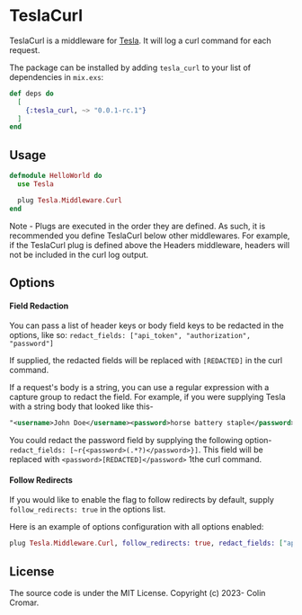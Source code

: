 # TeslaCurl

TeslaCurl is a middleware for [Tesla](https://hex.pm/packages/tesla). It will log a curl command for each request.

The package can be installed by adding `tesla_curl` to your list of dependencies in `mix.exs`:

```elixir
def deps do
  [
    {:tesla_curl, ~> "0.0.1-rc.1"}
  ]
end
```

## Usage

```elixir
defmodule HelloWorld do
  use Tesla

  plug Tesla.Middleware.Curl
end
```

Note - Plugs are executed in the order they are defined. As such, it is recommended you define TeslaCurl below other middlewares.
For example, if the TeslaCurl plug is defined above the Headers middleware, headers will not be included in the curl log output.

## Options

#### Field Redaction

You can pass a list of header keys or body field keys to be redacted in the options, like so: 
`redact_fields: ["api_token", "authorization", "password"]`

If supplied, the redacted fields will be replaced with `[REDACTED]` in the curl command.

If a request's body is a string, you can use a regular expression with a capture group to redact the field. For example, if
you were supplying Tesla with a string body that looked like this- 

```xml
"<username>John Doe</username><password>horse battery staple</password>"
```

You could redact the password field by supplying the following option- `redact_fields: [~r{<password>(.*?)</password>}]`. This field 
will be replaced with `<password>[REDACTED]</password>` 1the curl command.

#### Follow Redirects

If you would like to enable the flag to follow redirects by default, supply `follow_redirects: true` in the options list.

Here is an example of options configuration with all options enabled:


```elixir
plug Tesla.Middleware.Curl, follow_redirects: true, redact_fields: ["api_token", "authorization", "password"]
```

## License

The source code is under the MIT License. Copyright (c) 2023- Colin Cromar.